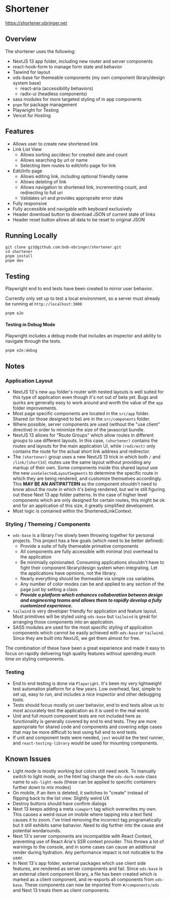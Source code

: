 # Shortener
https://shortener.obringer.net

## Overview
The shortener uses the following:
- NextJS 13 app folder, including new router and server components
- react-hook-form to manage form state and behavior
- Taiwind for layout
- ods-base for themeable components (my own component library/design system base)
  - react-aria (accessibility behaviors)
  - radix-ui (headless components)
- sass modules for more targeted styling of in app components
- `pnpm` for package management
- Playwright for Testing
- Vercel for Hosting


## Features
- Allows user to create new shortened link
- Link List View
  - Allows sorting asc/desc for created date and count
  - Allows searching by url or name
  - Selecting item routes to edit/info page for link
- Edit/Info page
  - Allows editing link, including optional friendly name
  - Allows deleting of link
  - Allows navigation to shortened link, incrementing count, and redirecting to full uri
  - Validates url and provides appropraite error state
- Fully responsive
- Fully accessible and navigable with keyboard exclusively
- Header download button to download JSON of current state of links
- Header reset button allows all data to be reset to original JSON

## Running Locally
```
git clone git@github.com:bob-obringer/shortener.git
cd shortener
pnpm install
pnpm dev
```

## Testing
Playwright end to end tests have been created to mirror user behavior.

Currently only set up to test a local environment, so a server must already be running at `http://localhost:3000`
```
pnpm e2e
```
#### Testing in Debug Mode
Playwright includes a debug mode that includes an inspector and ability to navigate through the tests.
```
pnpm e2e:debug
```

## Notes
### Application Layout
- NextJS 13's new `app` folder's router with nested layouts is well suited for this type of application even though it's not out of beta yet.  Bugs and quirks are generally easy to work around and worth the value of the `app` folder improvements.
- Most page specific components are located in the `src/app` folder.  Shared (or those designed to be) are in the `src/components` folder.
- Where possible, server components are used (without the "use client" directive) in order to minimize the size of the javascript bundle.
- NextJS 13 allows for "Route Groups" which allow routes in different groups to use different layouts.  In this case, `(shortener)` contains the routes and layouts for the main application UI, while `(redirect)` only contains the route for the actual short link address and redirector.
- The `(shortener)` group uses a new NextJS 13 trick in which both `/` and `/link/[shortId]` routes use the same layout without providing any markup of their own.  Some components inside this shared layout use the new `useSelectedLayoutSegments` to determine the specific route in which they are being rendered, and customize themselves accordingly.  This **MAY BE AN ANTIPATTERN** as the component shouldn't need to know about the route in which it's being rendered, but we're still figuring out these Next 13 app folder patterns.  In the case of higher level components which are only designed for certain routes, this might be ok and for an application of this size, it greatly simplified development.
- Most logic is contained within the ShortenedLinkContext.

### Styling / Themeing / Components
- `ods-base` is a library I've slowly been throwing together for personal projects.  This project has a few goals (which need to be better defined):
  - Provide a suite of fully themeable primative components
  - All components are fully accessible with minimal (no) overhead to the application 
  - Be minimially opinionated.  Consuming applications shouldn't have to fight their component library/design system when integrating.  Let the applications have opinions, not the library.
  - Nearly everything should be themeable via simple css variables.
  - Any number of color modes can be and applied to any section of the page just by setting a class
  - _**Provide a platform which enhances collaboration between design and engineering teams and allows them to rapidly develop a fully customized experience.**_
- `tailwind` is very developer friendly for application and feature layout.  Most primitives will be styled using `ods-base` but `tailwind` is great for arranging those components into an application.
- SASS modules are used for the most specific styling of application components which cannot be easily achieved with `ods-base` or `tailwind`.  Since they are built into NextJS, we get them almost for free.

The combination of these have been a great experience and made it easy to focus on rapidly delivering high quality features without spending much time on styling components.

### Testing
- End to end testing is done via `Playwright`.  It's been my very lightweight test automation platform for a few years.  Low overhead, fast, simple to set up, easy to run, and includes a nice inspector and other debugging tools.
- Tests should focus mostly on user behavior, end to end tests allow us to most accurately test the application as it is used in the real world.
- Unit and full mount component tests are not included here as functionality is generally covered by end to end tests.  They are more appropriate for shared code and components and covering edge cases that may be more difficult to test using full end to end tests.
- If unit and component tests were needed, `jest` would be the test runner, and `react-testing-library` would be used for mounting components.

## Known Issues
- Light mode is mostly working but colors still need work.  To manually switch to light mode, on the html tag change the `ods-dark-mode` class name to `ods-light-mode` (these can be applied to specific containers further down to mix modes)
- On mobile, if an item is deleted, it switches to "create" instead of flipping back to the list view.  Slightly weird UX
- Destroy buttons should have confirm dialogs
- Next 13 keeps adding a meta `viewport` tag which overwrites my own.  This causes a weird issue on mobile where tapping into a text field causes it to zoom.  I've tried removing the incorrect tag programatically but it still exhibits same bahavior.  Need to dig further into the cause and potential wordarounds.
- Next 13's server components are incompatible with React Context, preventing use of React Aria's SSR context provider.  This throws a lot of warnings to the console, and in some cases can cause an additional render during hydration.  Any performance impact is not noticable to the user.
- In Next 13's app folder, external packages which use client side features, are rendered as server components and fail. Since `ods-base` is an external client component library, a file has been created which is marked as a client component, and re-exports all components from `ods-base`.  These components can now be imported from `#/components/ods` and Next 13 treats them as client components.